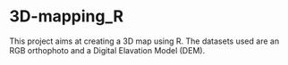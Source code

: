 # 3D-mapping_R
This project aims at creating a 3D map using R.
The datasets used are an RGB orthophoto and a Digital Elavation Model (DEM).
